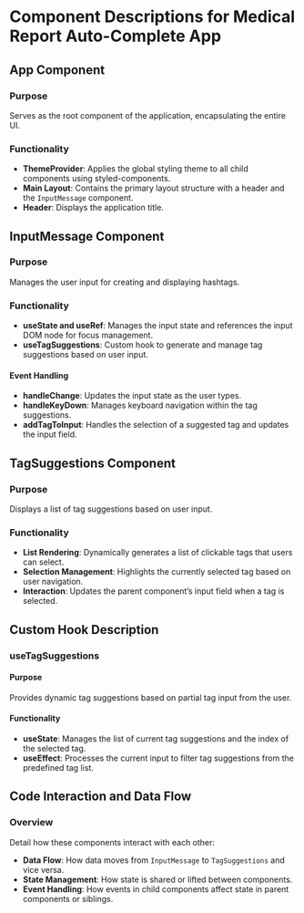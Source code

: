 # Component Descriptions for Medical Report Auto-Complete App

## App Component

### Purpose

Serves as the root component of the application, encapsulating the entire UI.

### Functionality

- **ThemeProvider**: Applies the global styling theme to all child components using styled-components.
- **Main Layout**: Contains the primary layout structure with a header and the `InputMessage` component.
- **Header**: Displays the application title.

## InputMessage Component

### Purpose

Manages the user input for creating and displaying hashtags.

### Functionality

- **useState and useRef**: Manages the input state and references the input DOM node for focus management.
- **useTagSuggestions**: Custom hook to generate and manage tag suggestions based on user input.

#### Event Handling

- **handleChange**: Updates the input state as the user types.
- **handleKeyDown**: Manages keyboard navigation within the tag suggestions.
- **addTagToInput**: Handles the selection of a suggested tag and updates the input field.

## TagSuggestions Component

### Purpose

Displays a list of tag suggestions based on user input.

### Functionality

- **List Rendering**: Dynamically generates a list of clickable tags that users can select.
- **Selection Management**: Highlights the currently selected tag based on user navigation.
- **Interaction**: Updates the parent component’s input field when a tag is selected.

## Custom Hook Description

### useTagSuggestions

#### Purpose

Provides dynamic tag suggestions based on partial tag input from the user.

#### Functionality

- **useState**: Manages the list of current tag suggestions and the index of the selected tag.
- **useEffect**: Processes the current input to filter tag suggestions from the predefined tag list.

## Code Interaction and Data Flow

### Overview

Detail how these components interact with each other:

- **Data Flow**: How data moves from `InputMessage` to `TagSuggestions` and vice versa.
- **State Management**: How state is shared or lifted between components.
- **Event Handling**: How events in child components affect state in parent components or siblings.
